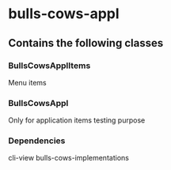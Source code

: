# bulls-cows-appl
## Contains the following classes
### BullsCowsApplItems
Menu items
### BullsCowsAppl
Only for application items testing purpose
### Dependencies
cli-view
bulls-cows-implementations
       
           